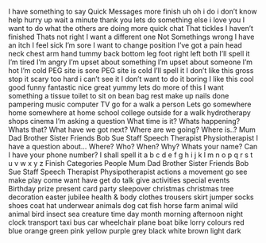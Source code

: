I have something to say
	Quick Messages
		more
		finish
		uh oh
		i do
		i don’t know
		help
		hurry up
		wait a minute
		thank you
		lets do something else
		i love you
		I want to do what the others are doing
		more quick chat
			That tickles
			I haven’t finished
			Thats not right
			I want a different one
			Not
	Somethings wrong
		I have an itch
		I feel sick
		I’m sore
		I want to change position
		I’ve got a pain
			head
			neck
			chest
			arm
			hand
			tummy
			back
			bottom
			leg
			foot
			right
			left
			both
			I’ll spell it
		I’m tired
		I’m angry
		I’m upset about something
		I’m upset about someone
		I’m hot
		I’m cold
		PEG site is sore
		PEG site is cold
		I’ll spell it
	I don’t like this
		gross
		stop it
		scary
		too hard
		i can’t see it
		I don’t want to do it
		boring
	I like this
		cool
		good
		funny
		fantastic
		nice
		great
		yummy
		lets do more of this
	I want something
		a tissue
		toilet
		to sit on bean bag
		rest
		make up
		nails done
		pampering
		music
		computer
		TV
		go for a walk
		a person
	Lets go somewhere
		home
		somewhere at home
		school
		college
		outside
		for a walk
		hydrotherapy
		shops
		cinema
	I’m asking a question
		What time is it?
		Whats happening?
		Whats that?
		What have we got next?
		Where are we going?
		Where is..?
			Mum
			Dad
			Brother
			Sister
			Friends
				Bob
				Sue
			Staff
				Speech Therapist
				Physiotherapist
		I have a question about…
		Where?
		Who?
		When?
		Why?
		Whats your name?
		Can I have your phone number?
	I shall spell it<meta data-spell-branch>
		a
		b
		c
		d
		e
		f
		g
		h
		i
		j
		k
		l
		m
		n
		o
		p
		q
		r
		s
		t
		u
		v
		w
		x
		y
		z
		Finish<meta data-spell-finish>
Categories
	People
		Mum
		Dad
		Brother
		Sister
		Friends
			Bob
			Sue
		Staff
			Speech Therapist
			Physipotherapist
	actions
		a movement
		go
		see
		make
		play
		come
		want
		have
		get
		do
		talk
		give
	activities
	special events
		Birthday
		prize
		present
		card
		party
		sleepover
		christmas
		christmas tree
		decoration
		easter
		jubilee
	health & body
	clothes
		trousers
		skirt
		jumper
		socks
		shoes
		coat
		hat
		underwear
	animals
		dog
		cat
		fish
		horse
		farm animal
		wild animal
		bird
		insect
		sea creature
	time
		day
		month
		morning
		afternoon
		night
		clock
	transport
		taxi
		bus
		car
		wheelchair
		plane
		boat
		bike
		lorry
	colours
		red
		blue
		orange
		green
		pink
		yellow
		purple
		grey
		black
		white
		brown
		light
		dark